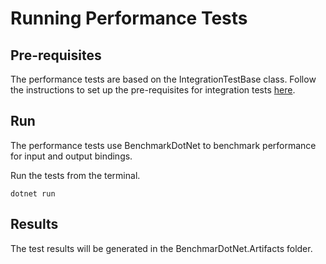 # Running Performance Tests

## Pre-requisites
The performance tests are based on the IntegrationTestBase class. Follow the instructions to set up the pre-requisites for integration tests [here]().

## Run
The performance tests use BenchmarkDotNet to benchmark performance for input and output bindings.

Run the tests from the terminal.
```
dotnet run
```

## Results
The test results will be generated in the BenchmarDotNet.Artifacts folder.
